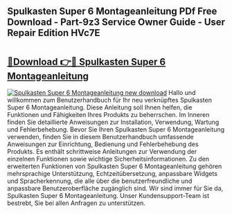 ## Spulkasten Super 6 Montageanleitung PDf Free Download - Part-9z3 Service Owner Guide - User Repair Edition HVc7E

# <h2><a href="http://df6k437.blite.top/?on=Spulkasten+Super+6+Montageanleitung">🔗Download 👉🔴 Spulkasten Super 6 Montageanleitung</a></h2>

[![Spulkasten Super 6 Montageanleitung new download](https://i.imgur.com/lujVjoI.png)](http://df6k437.blite.top/?on=Spulkasten+Super+6+Montageanleitung)
Hallo und willkommen zum Benutzerhandbuch für Ihr neu verknüpftes Spulkasten Super 6 Montageanleitung. Diese Anleitung soll Ihnen helfen, die Funktionen und Fähigkeiten Ihres Produkts zu beherrschen. Im Inneren finden Sie detaillierte Anweisungen zur Installation, Verwendung, Wartung und Fehlerbehebung. Bevor Sie Ihren Spulkasten Super 6 Montageanleitung verwenden, finden Sie in diesem Benutzerhandbuch umfassende Anweisungen zur Einrichtung, Bedienung und Fehlerbehebung des Produkts. Es enthält schrittweise Anleitungen zur Verwendung der einzelnen Funktionen sowie wichtige Sicherheitsinformationen. Zu den erweiterten Funktionen von Spulkasten Super 6 Montageanleitung gehören mehrsprachige Unterstützung, Echtzeitübersetzung, anpassbare Widgets und Spracherkennung, die alle über die benutzerfreundliche und anpassbare Benutzeroberfläche zugänglich sind. Wir sind immer für Sie da, Spulkasten Super 6 Montageanleitung. Unser Kundensupport-Team ist bestrebt, Sie bei allen Anfragen zu unterstützen.
